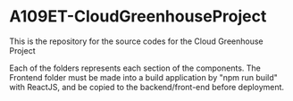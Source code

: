 # A109ET-CloudGreenhouseProject
This is the repository for the source codes for the Cloud Greenhouse Project 

Each of the folders represents each section of the components.
The Frontend folder must be made into a build application by "npm run build" with ReactJS, and be copied to the backend/front-end before deployment.
